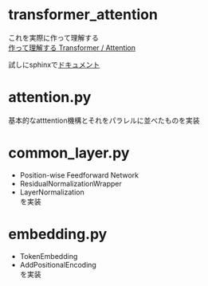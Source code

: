 # transformer_attention
これを実際に作って理解する  
[作って理解する Transformer / Attention](https://qiita.com/halhorn/items/c91497522be27bde17ce#%E5%9F%BA%E6%9C%AC%E7%9A%84%E3%81%AA-attention)

試しにsphinxで[ドキュメント](./docs/_build/index.html)


# attention.py
基本的なatttention機構とそれをパラレルに並べたものを実装

# common_layer.py
- Position-wise Feedforward Network
- ResidualNormalizationWrapper
- LayerNormalization  
を実装

# embedding.py
- TokenEmbedding
- AddPositionalEncoding  
を実装
